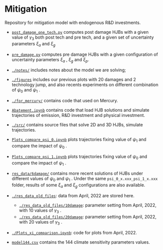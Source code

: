 # Mitigation
Repository for mitigation model with endogenous R&amp;D investments.

- [`post_damage_one_tech.py`](./post_damage_one_tech.py) computes post damage HJBs with a given value of 
$\gamma_3$
both post tech and pre tech, and a given set of uncertainty parameters 
$\xi_a$
and
$\xi_g$
- [`pre_damage.py`](./pre_damage.py) computes pre damage HJBs with a given configuration of uncertainty parameters
$\xi_a$
,
$\xi_g$
and
$\xi_p$.

- [`./notes/`](./notes/) includes notes about the model we are solving;
- [`./figures`](./figures/) includes our previous plots with 20 damages and 2 technology jump, and also recents experiments on different combination of 
$\psi_0$
and
$\psi_1$
.
- [`./for_mercury/`](./for_mercury/) contains code that used on Mercury.
- [`Abatement.ipynb`](./Abatement.ipynb) contains code that load HJB solutions and simulate trajectories of emission, R&D investment and physical investment.
- [`./src/`](./src/) contains source files that solve 2D and 3D HJBs, simulate trajectories.
- [`Plots_compare_psi_0.ipynb`](./Plots_compare_psi_0.ipynb) plots trajectories fixing value of
$\psi_1$
and compare the impact of
$\psi_0$
.
- [`Plots_compare_psi_1.ipynb`](./Plots_compare_psi_1.ipynb) plots trajectories fixing value of 
$\psi_0$ 
and compare the impact of 
$\psi_1$
.
- [`res_data/6damage/`](./res_data/6damage/) contains more recent solutions of HJBs under different values of 
$\psi_0$
and
$\psi_1$
. Under the same `psi_0_x.xxx_psi_1_x.xxx` folder, results of some 
$\xi_a$
and
$\xi_g$
configurations are also available.
- [`./res_data_old_files`](./res_data_old_files/): data from April, 2022 are stored here.
	- [`./res_data_old_files/10damage`](./res_data_old_files/20damage/): parameter setting from April, 2022, with 10 values of 
$\gamma_3$
.
	- [`./res_data_old_files/20damage`](./res_data_old_files/20damage/): parameter setting from April, 2022, with 20 values of
$\gamma_3$
.
- [`./Plots_xi_comparison.ipynb`](./Plots_xi_comparison.ipynb): code for plots from April, 2022.
- [`model144.csv`](./model144.csv) contains the 144 climate sensitivity parameters values.
